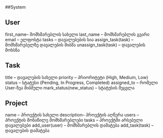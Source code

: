 ##System

## User
first_name– მომხმარებლის სახელი
last_name – მომხმარებლის გვარი
email – ელფოსტა
tasks – დავალებების სია
assign_task(task) – მომხმარებელზე დავალების მიბმა
unassign_task(task) – დავალების მოხსნა

## Task
title – დავალების სახელი
priority – პრიორიტეტი (High, Medium, Low)
status – სტატუსი (Pending, In Progress, Completed)
assigned_to – რომელი User-ზეა მიბმული
mark_status(new_status) – სტატუსის შეცვლა

## Project
name – პროექტის სახელი
description– პროექტის აღწერა
users – პროექტის მონაწილე მომხმარებლები
tasks – პროექტში არსებული დავალებები
add_user(user) – მომხმარებლის დამატება
add_task(task) – დავალების დამატება
